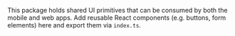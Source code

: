 This package holds shared UI primitives that can be consumed by both the mobile and web apps.
Add reusable React components (e.g. buttons, form elements) here and export them via `index.ts`.